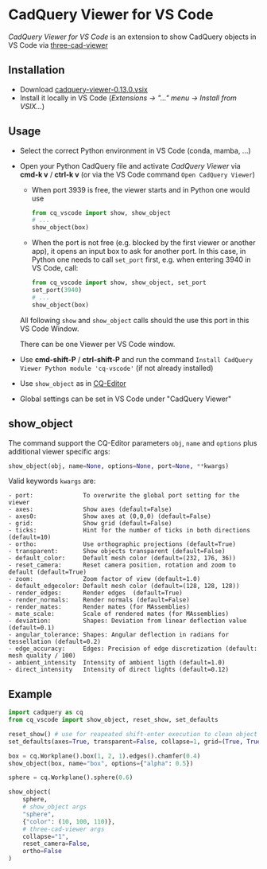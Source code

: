 # CadQuery Viewer for VS Code

_CadQuery Viewer for VS Code_ is an extension to show CadQuery objects in VS Code via [three-cad-viewer](https://github.com/bernhard-42/three-cad-viewer)

## Installation

-   Download [cadquery-viewer-0.13.0.vsix](https://github.com/bernhard-42/vscode-cadquery-viewer/releases/download/v0.13.0/cadquery-viewer-0.13.0.vsix)
-   Install it locally in VS Code (_Extensions -> "..." menu -> Install from VSIX..._)

## Usage

-   Select the correct Python environment in VS Code (conda, mamba, ...)
-   Open your Python CadQuery file and activate _CadQuery Viewer_ via **cmd-k v** / **ctrl-k v** (or via the VS Code command `Open CadQuery Viewer`)

    - When port 3939 is free, the viewer starts and in Python one would use 
        ```python
        from cq_vscode import show, show_object
        # ...
        show_object(box)
        ```

    - When the port is not free (e.g. blocked by the first viewer or another app), it opens an input box to ask for another port. In this case, in Python one needs to call `set_port` first, e.g. when entering 3940 in VS Code, call:
        ```python
        from cq_vscode import show, show_object, set_port
        set_port(3940)
        # ...
        show_object(box)
        ```
    All following `show` and `show_object` calls should the use this port in this VS Code Window.

    There can be one Viewer per VS Code window.

-   Use **cmd-shift-P** / **ctrl-shift-P** and run the command `Install CadQuery Viewer Python module 'cq-vscode'` (if not already installed)

-   Use `show_object` as in [CQ-Editor](https://github.com/CadQuery/CQ-editor)

-   Global settings can be set in VS Code under "CadQuery Viewer"

## show_object

The command support the CQ-Editor parameters `obj`, `name` and `options` plus additional viewer specific args:

```python
show_object(obj, name=None, options=None, port=None, **kwargs)
```

Valid keywords `kwargs` are:

```text
- port:              To overwrite the global port setting for the viewer
- axes:              Show axes (default=False)
- axes0:             Show axes at (0,0,0) (default=False)
- grid:              Show grid (default=False)
- ticks:             Hint for the number of ticks in both directions (default=10)
- ortho:             Use orthographic projections (default=True)
- transparent:       Show objects transparent (default=False)
- default_color:     Default mesh color (default=(232, 176, 36))
- reset_camera:      Reset camera position, rotation and zoom to default (default=True)
- zoom:              Zoom factor of view (default=1.0)
- default_edgecolor: Default mesh color (default=(128, 128, 128))
- render_edges:      Render edges  (default=True)
- render_normals:    Render normals (default=False)
- render_mates:      Render mates (for MAssemblies)
- mate_scale:        Scale of rendered mates (for MAssemblies)
- deviation:         Shapes: Deviation from linear deflection value (default=0.1)
- angular_tolerance: Shapes: Angular deflection in radians for tessellation (default=0.2)
- edge_accuracy:     Edges: Precision of edge discretization (default: mesh quality / 100)
- ambient_intensity  Intensity of ambient ligth (default=1.0)
- direct_intensity   Intensity of direct lights (default=0.12)
```

## Example

```python
import cadquery as cq
from cq_vscode import show_object, reset_show, set_defaults

reset_show() # use for reapeated shift-enter execution to clean object buffer
set_defaults(axes=True, transparent=False, collapse=1, grid=(True, True, True))

box = cq.Workplane().box(1, 2, 1).edges().chamfer(0.4)
show_object(box, name="box", options={"alpha": 0.5})

sphere = cq.Workplane().sphere(0.6)

show_object(
    sphere,
    # show_object args
    "sphere",
    {"color": (10, 100, 110)},
    # three-cad-viewer args
    collapse="1",
    reset_camera=False,
    ortho=False
)
```
